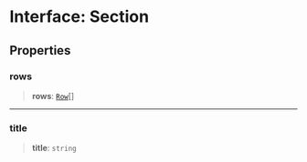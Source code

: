 # Interface: Section

## Properties

### rows

> **rows**: [`Row`](/reference/api/model/button/interfaces/Row.md)[]

***

### title

> **title**: `string`
